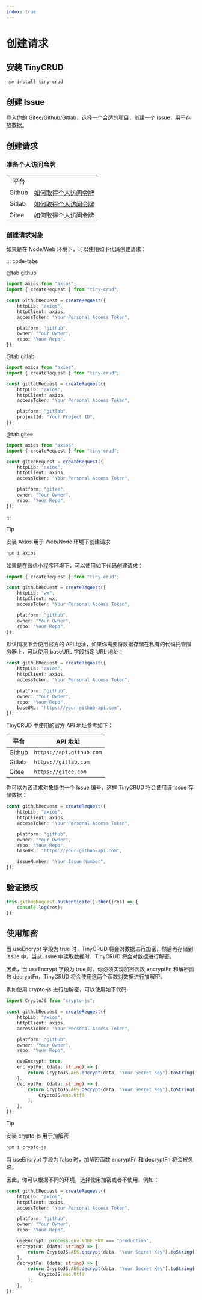 ```yaml
---
index: true
---
```


# 创建请求

## 安装 TinyCRUD

```bash
npm install tiny-crud
```

## 创建 Issue

登入你的 Gitee/Github/Gitlab，选择一个合适的项目，创建一个 Issue，用于存放数据。

## 创建请求

### 准备个人访问令牌

<table>
  <tr>
    <th>平台</th>
    <th></th>
  </tr>
  <tr>
    <td>Github</td>
    <td><a href="http://www.baidu.com/s?wd=Gitee个人访问令牌">如何取得个人访问令牌</a></td>
  </tr>
  <tr>
    <td>Gitlab</td>
    <td><a href="http://www.baidu.com/s?wd=Gitee个人访问令牌">如何取得个人访问令牌</a></td>
  </tr>
  <tr>
    <td>Gitee</td>
    <td><a href="http://www.baidu.com/s?wd=Gitee个人访问令牌">如何取得个人访问令牌</a></td>
  </tr>
</table>

### 创建请求对象

如果是在 Node/Web 环境下，可以使用如下代码创建请求：

::: code-tabs

@tab github

```ts
import axios from "axios";
import { createRequest } from "tiny-crud";

const GithubRequest = createRequest({
    httpLib: "axios",
    httpClient: axios,
    accessToken: "Your Personal Access Token",

    platform: "github",
    owner: "Your Owner",
    repo: "Your Repo",
});
```

@tab gitlab

```ts
import axios from "axios";
import { createRequest } from "tiny-crud";

const gitlabRequest = createRequest({
    httpLib: "axios",
    httpClient: axios,
    accessToken: "Your Personal Access Token",

    platform: "gitlab",
    projectId: "Your Project ID",
});
```

@tab gitee

```ts
import axios from "axios";
import { createRequest } from "tiny-crud";

const giteeRequest = createRequest({
    httpLib: "axios",
    httpClient: axios,
    accessToken: "Your Personal Access Token",

    platform: "gitee",
    owner: "Your Owner",
    repo: "Your Repo",
});
```

:::

> [!tip]
> 安装 Axios 用于 Web/Node 环境下创建请求
>
> ```bash
> npm i axios
> ```

如果是在微信小程序环境下，可以使用如下代码创建请求：

```ts
import { createRequest } from "tiny-crud";

const githubRequest = createRequest({
    httpLib: "wx",
    httpClient: wx,
    accessToken: "Your Personal Access Token",

    platform: "github",
    owner: "Your Owner",
    repo: "Your Repo",
});
```

默认情况下会使用官方的 API 地址，如果你需要将数据存储在私有的代码托管服务器上，可以使用 baseURL 字段指定 URL 地址：

```ts {9}
const githubRequest = createRequest({
    httpLib: "axios",
    httpClient: axios,
    accessToken: "Your Personal Access Token",

    platform: "github",
    owner: "Your Owner",
    repo: "Your Repo",
    baseURL: "https://your-github-api.com",
});
```

TinyCRUD 中使用的官方 API 地址参考如下：

| 平台   | API 地址                 |
| ------ | ------------------------ |
| Github | `https://api.github.com` |
| Gitlab | `https://gitlab.com`     |
| Gitee  | `https://gitee.com`      |

你可以为该请求对象提供一个 Issue 编号，这样 TinyCRUD 将会使用该 Issue 存储数据：

```ts {11}
const githubRequest = createRequest({
    httpLib: "axios",
    httpClient: axios,
    accessToken: "Your Personal Access Token",

    platform: "github",
    owner: "Your Owner",
    repo: "Your Repo",
    baseURL: "https://your-github-api.com",

    issueNumber: "Your Issue Number",
});
```

## 验证授权

```ts
this.githubRequest.authenticate().then((res) => {
    console.log(res);
});
```

## 使用加密

当 useEncrypt 字段为 true 时，TinyCRUD 将会对数据进行加密，然后再存储到 Issue 中，当从 Issue 中读取数据时，TinyCRUD 将会对数据进行解密。

因此，当 useEncrypt 字段为 true 时，你必须实现加密函数 encryptFn 和解密函数 decryptFn，TinyCRUD 将会使用这两个函数对数据进行加解密。

例如使用 crypto-js 进行加解密，可以使用如下代码：

```ts
import CryptoJS from "crypto-js";

const githubRequest = createRequest({
    httpLib: "axios",
    httpClient: axios,
    accessToken: "Your Personal Access Token",

    platform: "github",
    owner: "Your Owner",
    repo: "Your Repo",

    useEncrypt: true,
    encryptFn: (data: string) => {
        return CryptoJS.AES.encrypt(data, "Your Secret Key").toString();
    },
    decryptFn: (data: string) => {
        return CryptoJS.AES.decrypt(data, "Your Secret Key").toString(
            CryptoJS.enc.Utf8
        );
    },
});
```

> [!tip]
> 安装 crypto-js 用于加解密
>
> ```bash
> npm i crypto-js
> ```

当 useEncrypt 字段为 false 时，加解密函数 encryptFn 和 decryptFn 将会被忽略。

因此，你可以根据不同的环境，选择使用加密或者不使用，例如：

```ts
const githubRequest = createRequest({
    httpLib: "axios",
    httpClient: axios,
    accessToken: "Your Personal Access Token",

    platform: "github",
    owner: "Your Owner",
    repo: "Your Repo",

    useEncrypt: process.env.NODE_ENV === "production",
    encryptFn: (data: string) => {
        return CryptoJS.AES.encrypt(data, "Your Secret Key").toString();
    },
    decryptFn: (data: string) => {
        return CryptoJS.AES.decrypt(data, "Your Secret Key").toString(
            CryptoJS.enc.Utf8
        );
    },
});
```